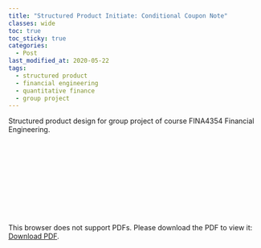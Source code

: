 ```yaml
---
title: "Structured Product Initiate: Conditional Coupon Note"
classes: wide
toc: true
toc_sticky: true
categories: 
  - Post
last_modified_at: 2020-05-22
tags:
  - structured product
  - financial engineering
  - quantitative finance
  - group project
---
```


Structured product design for group project of course FINA4354 Financial Engineering.

<object data="https://haydenz.github.io/assets/media/financial-engineering/conditional-coupon-note-proj.pdf" type="application/pdf" width="1000px" height="1200px">
    <embed src="https://haydenz.github.io/assets/media/financial-engineering/conditional-coupon-note-proj.pdf">
        <p>This browser does not support PDFs. Please download the PDF to view it: <a href="https://haydenz.github.io/assets/media/financial-engineering/conditional-coupon-note.pdf">Download PDF</a>.</p>
    </embed>
</object>
